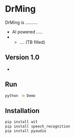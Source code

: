 # DrMing
DrMing is ..........
- AI powered .....
- - .... (TB filled)

## Version 1.0
-

## Run
```sh
python -m Demo
```

## Installation
```sh
pip install wit
pip install speech_recognition
pip install pyaudio
```
